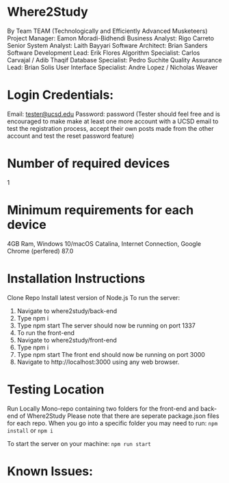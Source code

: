 # Where2Study
By Team TEAM (Technologically and Efficiently Advanced Musketeers)
Project Manager: Eamon Moradi-Bidhendi
Business Analyst: Rigo Carreto
Senior System Analyst: Laith Bayyari
Software Architect: Brian Sanders
Software Development Lead: Erik Flores
Algorithm Specialist: Carlos Carvajal / Adib Thaqif
Database Specialist: Pedro Suchite
Quality Assurance Lead: Brian Solis
User Interface Specialist: Andre Lopez / Nicholas Weaver

# Login Credentials:
Email: tester@ucsd.edu   Password: password 
(Tester should feel free and is encouraged to make make at least one more account with a UCSD email to test the registration process, accept their own posts made from the other account and test the reset password feature)


# Number of required devices
1

# Minimum requirements for each device
4GB Ram, Windows 10/macOS Catalina, Internet Connection, Google Chrome (perfered) 87.0 

# Installation Instructions
Clone Repo
Install latest version of Node.js
To run the server:
1. Navigate to where2study/back-end 
2. Type npm i
3. Type npm start
The server should now be running on port 1337
1. To run the front-end
2. Navigate to where2study/front-end
3. Type npm i
4. Type npm start
   The front end should now be running on port 3000
5. Navigate to http://localhost:3000 using any web browser.

# Testing Location
Run Locally
Mono-repo containing two folders for the front-end and back-end of Where2Study
Please note that there are seperate package.json files for each repo.
When you go into a specific folder you may need to run:
`npm install`  or  `npm i`

To start the server on your machine:
`npm run start`

# Known Issues:

